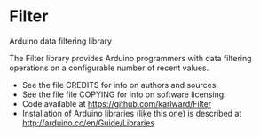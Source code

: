 Filter
======

Arduino data filtering library

The Filter library provides Arduino programmers with data filtering 
operations on a configurable number of recent values.

- See the file CREDITS for info on authors and sources.
- See the file file COPYING for info on software licensing.
- Code available at https://github.com/karlward/Filter
- Installation of Arduino libraries (like this one) is described at 
  http://arduino.cc/en/Guide/Libraries
